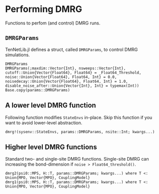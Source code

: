 # Performing DMRG

Functions to perfom (and control) DMRG runs.

## `DMRGParams`

TenNetLib.jl defines a struct, called  `DMRGParams`, to control DMRG simulations.

```@docs
DMRGParams
DMRGParams(;maxdim::Vector{Int}, nsweeps::Vector{Int}, cutoff::Union{Vector{Float64}, Float64} = _Float64_Threshold, noise::Union{Vector{Float64}, Float64, Int} = 0.0, noisedecay::Union{Vector{Float64}, Float64, Int} = 1.0, disable_noise_after::Union{Vector{Int}, Int} = typemax(Int))
Base.copy(params::DMRGParams)
```

## A lower level DMRG function

Following function modifies `StateEnvs` in-place. Skip this function if you want to avoid lower-level abstraction.

```@docs
dmrg!(sysenv::StateEnvs, params::DMRGParams, nsite::Int; kwargs...)
```

## Higher level DMRG functions

Standard two- and single-site DMRG functions. Single-site DMRG can increasing the bond-dimension
if `noise > Float64_threshold()`.
```@docs
dmrg2(psi0::MPS, H::T, params::DMRGParams; kwargs...) where T <: Union{MPO, Vector{MPO}, CouplingModel}
dmrg1(psi0::MPS, H::T, params::DMRGParams; kwargs...) where T <: Union{MPO, Vector{MPO}, CouplingModel}
```

